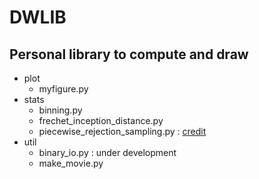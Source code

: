 # DWLIB

## Personal library to compute and draw

- plot
    - myfigure.py
- stats
    - binning.py
    - frechet_inception_distance.py
    - piecewise_rejection_sampling.py : [credit](https://axect.github.io/posts/006_prs/)
- util
    - binary_io.py : under development
    - make_movie.py
